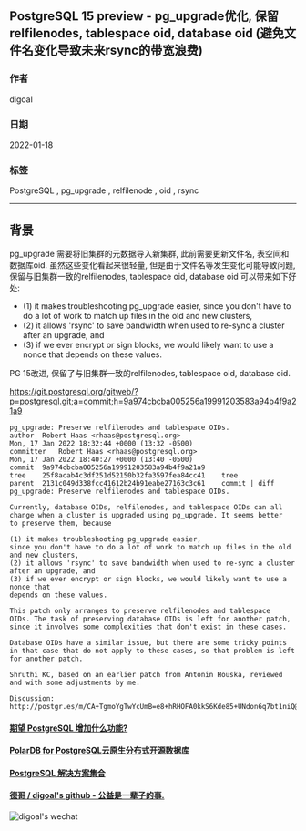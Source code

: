 ## PostgreSQL 15 preview - pg_upgrade优化, 保留relfilenodes, tablespace oid, database oid (避免文件名变化导致未来rsync的带宽浪费)  
                       
### 作者                   
digoal                                
                                 
### 日期                            
2022-01-18                         
                         
### 标签            
PostgreSQL , pg_upgrade , relfilenode , oid , rsync        
                               
----                                 
                            
## 背景     
  
pg_upgrade 需要将旧集群的元数据导入新集群, 此前需要更新文件名, 表空间和数据库oid. 虽然这些变化看起来很轻量, 但是由于文件名等发生变化可能导致问题, 保留与旧集群一致的relfilenodes, tablespace oid, database oid 可以带来如下好处:   
- (1) it makes troubleshooting pg_upgrade easier, since you don't have to do a lot of work to match up files in the old and new clusters,   
- (2) it allows 'rsync' to save bandwidth when used to re-sync a cluster after an upgrade, and   
- (3) if we ever encrypt or sign blocks, we would likely want to use a nonce that depends on these values.    
    
PG 15改进, 保留了与旧集群一致的relfilenodes, tablespace oid, database oid.   
  
https://git.postgresql.org/gitweb/?p=postgresql.git;a=commit;h=9a974cbcba005256a19991203583a94b4f9a21a9  
  
```  
pg_upgrade: Preserve relfilenodes and tablespace OIDs.  
author	Robert Haas <rhaas@postgresql.org>	  
Mon, 17 Jan 2022 18:32:44 +0000 (13:32 -0500)  
committer	Robert Haas <rhaas@postgresql.org>	  
Mon, 17 Jan 2022 18:40:27 +0000 (13:40 -0500)  
commit	9a974cbcba005256a19991203583a94b4f9a21a9  
tree	25f8acab4c3df251d52150b32fa3597fea84cc41	tree  
parent	2131c049d338fcc41612b24b91eabe27163c3c61	commit | diff  
pg_upgrade: Preserve relfilenodes and tablespace OIDs.  
  
Currently, database OIDs, relfilenodes, and tablespace OIDs can all  
change when a cluster is upgraded using pg_upgrade. It seems better  
to preserve them, because   
  
(1) it makes troubleshooting pg_upgrade easier,   
since you don't have to do a lot of work to match up files in the old and new clusters,   
(2) it allows 'rsync' to save bandwidth when used to re-sync a cluster after an upgrade, and   
(3) if we ever encrypt or sign blocks, we would likely want to use a nonce that  
depends on these values.    
  
This patch only arranges to preserve relfilenodes and tablespace  
OIDs. The task of preserving database OIDs is left for another patch,  
since it involves some complexities that don't exist in these cases.  
  
Database OIDs have a similar issue, but there are some tricky points  
in that case that do not apply to these cases, so that problem is left  
for another patch.  
  
Shruthi KC, based on an earlier patch from Antonin Houska, reviewed  
and with some adjustments by me.  
  
Discussion: http://postgr.es/m/CA+TgmoYgTwYcUmB=e8+hRHOFA0kkS6Kde85+UNdon6q7bt1niQ@mail.gmail.com  
```  
  
  
#### [期望 PostgreSQL 增加什么功能?](https://github.com/digoal/blog/issues/76 "269ac3d1c492e938c0191101c7238216")
  
  
#### [PolarDB for PostgreSQL云原生分布式开源数据库](https://github.com/ApsaraDB/PolarDB-for-PostgreSQL "57258f76c37864c6e6d23383d05714ea")
  
  
#### [PostgreSQL 解决方案集合](https://yq.aliyun.com/topic/118 "40cff096e9ed7122c512b35d8561d9c8")
  
  
#### [德哥 / digoal's github - 公益是一辈子的事.](https://github.com/digoal/blog/blob/master/README.md "22709685feb7cab07d30f30387f0a9ae")
  
  
![digoal's wechat](../pic/digoal_weixin.jpg "f7ad92eeba24523fd47a6e1a0e691b59")
  
